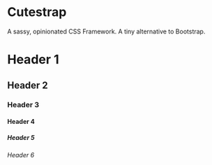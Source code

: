 <div class="wrapper wrapper--large ta-center">
  <h1>Cutestrap</h1>
  <p>A sassy, opinionated CSS Framework. A tiny alternative to Bootstrap.</p>
</div>

# Header 1
## Header 2
### Header 3
#### Header 4
##### Header 5
###### Header 6
